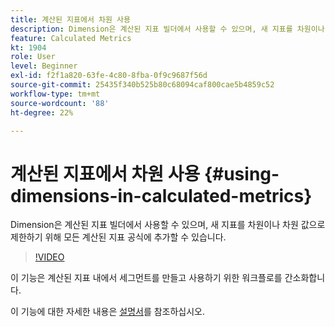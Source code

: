 ```yaml
---
title: 계산된 지표에서 차원 사용
description: Dimension은 계산된 지표 빌더에서 사용할 수 있으며, 새 지표를 차원이나 차원 값으로 제한하기 위해 모든 계산된 지표 공식에 추가할 수 있습니다.
feature: Calculated Metrics
kt: 1904
role: User
level: Beginner
exl-id: f2f1a820-63fe-4c80-8fba-0f9c9687f56d
source-git-commit: 25435f340b525b80c68094caf800cae5b4859c52
workflow-type: tm+mt
source-wordcount: '88'
ht-degree: 22%

---
```


# 계산된 지표에서 차원 사용 {#using-dimensions-in-calculated-metrics}

Dimension은 계산된 지표 빌더에서 사용할 수 있으며, 새 지표를 차원이나 차원 값으로 제한하기 위해 모든 계산된 지표 공식에 추가할 수 있습니다.

>[!VIDEO](https://video.tv.adobe.com/v/33524/?quality=12&learn=on&captions=kor)

이 기능은 계산된 지표 내에서 세그먼트를 만들고 사용하기 위한 워크플로를 간소화합니다.

이 기능에 대한 자세한 내용은 [설명서](https://experienceleague.adobe.com/docs/analytics/components/calculated-metrics/calcmetric-workflow/cm-build-metrics.html?lang=ko)를 참조하십시오.
